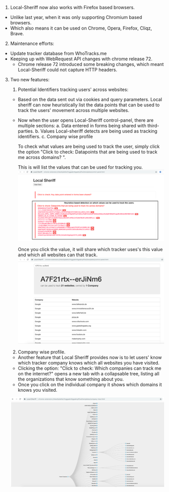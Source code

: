 1.	Local-Sheriff now also works with Firefox based browsers. 
  - Unlike last year, when it was only supporting Chromium based browsers.
  - Which also means it can be used on Chrome, Opera, Firefox, Cliqz, Brave.
  
2.	Maintenance efforts:
  - Update tracker database from WhoTracks.me
  - Keeping up with WebRequest API changes with chrome release 72.
    - Chrome release 72 introduced some breaking changes, which meant Local-Sheriff could not capture HTTP headers. 
3.	Two new features:
    1. Potential Identifiers tracking users' across websites:
      - Based on the data sent out via cookies and query parameters. Local sheriff can now heuristically list the data points that can be used to track the users' movement across multiple websites.
      - Now when the user opens Local-Sheriff control-panel, there are multiple sections:
        a. Data entered in forms being shared with third-parties.
        b. Values Local-sheriff detects are being used as tracking identifiers.
        c. Company wise profile
        
        To check what values are being used to track the user, simply click the option "Click to check: Datapoints that are being used to track me across domains? ".
        
        This is will list the values that can be used for tracking you.
        ![Identifiers that can track you](docs/images/tracking-identifiers-1.png)
        
        Once you click the value, it will share which tracker uses's this value and which all websites can that track.
        ![Detailed logs of how where they can track you](docs/images/trackiing-identifiers-2.png)
        
        
    2. Company wise profile.
      - Another feature that Local Sheriff provides now is to let users' know which tracker company knows which all websites you have visited.
      - Clicking the option: "Click to check: Which companies can track me on the internet?" opens a new tab with a collapsable tree, listing all the organizations that know something about you. 
      - Once you click on the individual company it shows which domains it knows you visited.
      
      ![Alt text](docs/images/tree-structure.png)
